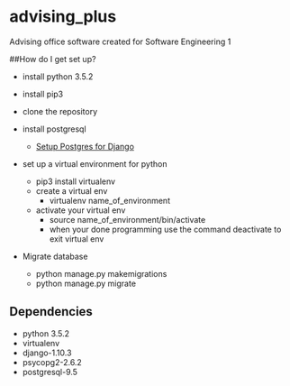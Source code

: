 # advising_plus
Advising office software created for Software Engineering 1

##How do I get set up?
* install python 3.5.2

* install pip3 

* clone the repository

* install postgresql
 
  * [Setup Postgres for
Django](https://www.digitalocean.com/community/tutorials/how-to-use-postgresql-with-your-django-application-on-ubuntu-14-04)

* set up a virtual environment for python
  * pip3 install virtualenv
  * create a virtual env
    * virtualenv name_of_environment 
  * activate your virtual env
    * source name_of_environment/bin/activate
    * when your done programming use the command deactivate to exit virtual env
* Migrate database
   * python manage.py makemigrations
   * python manage.py migrate

## Dependencies
  * python 3.5.2
  * virtualenv
  * django-1.10.3
  * psycopg2-2.6.2
  * postgresql-9.5
